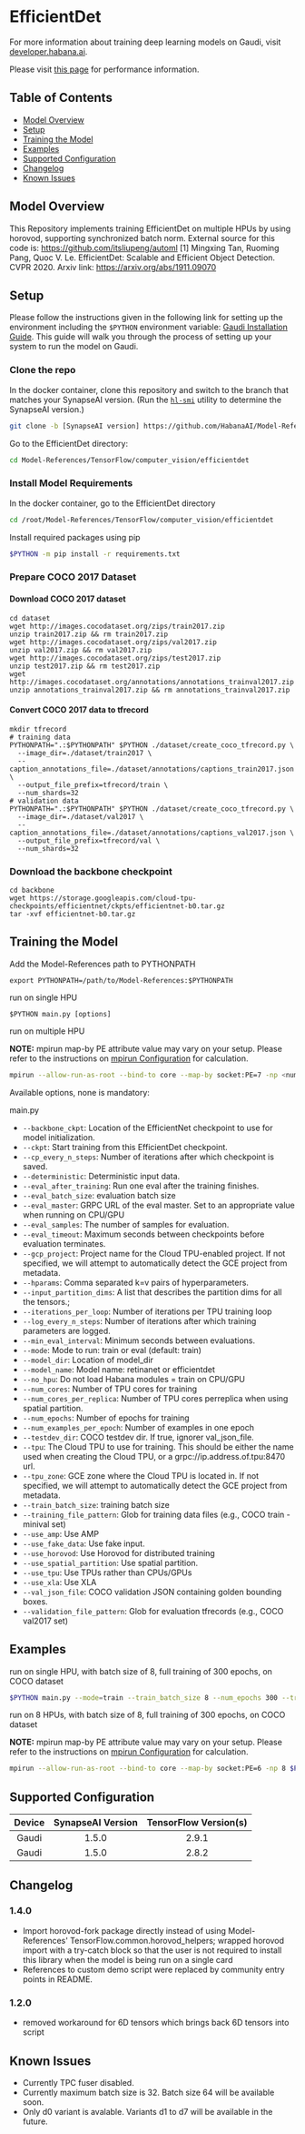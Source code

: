 # EfficientDet
For more information about training deep learning models on Gaudi, visit [developer.habana.ai](https://developer.habana.ai/resources/).

Please visit [this page](https://developer.habana.ai/resources/habana-training-models/#performance) for performance information.

## Table of Contents
* [Model Overview](#model-overview)
* [Setup](#setup)
* [Training the Model](#training-the-model)
* [Examples](#examples)
* [Supported Configuration](#supported-configuration)
* [Changelog](#changelog)
* [Known Issues](#known-issues)

## Model Overview
This Repository implements training EfficientDet on multiple HPUs by using horovod, supporting synchronized batch norm.
External source for this code is: https://github.com/itsliupeng/automl
[1] Mingxing Tan, Ruoming Pang, Quoc V. Le. EfficientDet: Scalable and Efficient Object Detection. CVPR 2020. Arxiv link: https://arxiv.org/abs/1911.09070

## Setup

Please follow the instructions given in the following link for setting up the
environment including the `$PYTHON` environment variable: [Gaudi Installation
Guide](https://docs.habana.ai/en/latest/Installation_Guide/GAUDI_Installation_Guide.html).
This guide will walk you through the process of setting up your system to run
the model on Gaudi.

### Clone the repo

In the docker container, clone this repository and switch to the branch that
matches your SynapseAI version. (Run the
[`hl-smi`](https://docs.habana.ai/en/latest/Management_and_Monitoring/System_Management_Tools_Guide/System_Management_Tools.html#hl-smi-utility-options)
utility to determine the SynapseAI version.)

```bash
git clone -b [SynapseAI version] https://github.com/HabanaAI/Model-References
```
Go to the EfficientDet directory:
```bash
cd Model-References/TensorFlow/computer_vision/efficientdet
```

### Install Model Requirements

In the docker container, go to the EfficientDet directory
```bash
cd /root/Model-References/TensorFlow/computer_vision/efficientdet
```
Install required packages using pip
```bash
$PYTHON -m pip install -r requirements.txt
```

### Prepare COCO 2017 Dataset
#### Download COCO 2017 dataset
```
cd dataset
wget http://images.cocodataset.org/zips/train2017.zip
unzip train2017.zip && rm train2017.zip
wget http://images.cocodataset.org/zips/val2017.zip
unzip val2017.zip && rm val2017.zip
wget http://images.cocodataset.org/zips/test2017.zip
unzip test2017.zip && rm test2017.zip
wget http://images.cocodataset.org/annotations/annotations_trainval2017.zip
unzip annotations_trainval2017.zip && rm annotations_trainval2017.zip
```

#### Convert COCO 2017 data to tfrecord
```
mkdir tfrecord
# training data
PYTHONPATH=".:$PYTHONPATH" $PYTHON ./dataset/create_coco_tfrecord.py \
  --image_dir=./dataset/train2017 \
  --caption_annotations_file=./dataset/annotations/captions_train2017.json \
  --output_file_prefix=tfrecord/train \
  --num_shards=32
# validation data
PYTHONPATH=".:$PYTHONPATH" $PYTHON ./dataset/create_coco_tfrecord.py \
  --image_dir=./dataset/val2017 \
  --caption_annotations_file=./dataset/annotations/captions_val2017.json \
  --output_file_prefix=tfrecord/val \
  --num_shards=32
```

### Download the backbone checkpoint
```
cd backbone
wget https://storage.googleapis.com/cloud-tpu-checkpoints/efficientnet/ckpts/efficientnet-b0.tar.gz
tar -xvf efficientnet-b0.tar.gz
```

## Training the Model
Add the Model-References path to PYTHONPATH
```
export PYTHONPATH=/path/to/Model-References:$PYTHONPATH
```

run on single HPU
```
$PYTHON main.py [options]
```
run on multiple HPU

**NOTE:** mpirun map-by PE attribute value may vary on your setup. Please refer to the instructions on [mpirun Configuration](https://docs.habana.ai/en/latest/TensorFlow/Tensorflow_Scaling_Guide/Horovod_Scaling/index.html#mpirun-configuration) for calculation.

```bash
mpirun --allow-run-as-root --bind-to core --map-by socket:PE=7 -np <num_workers> $PYTHON main.py --use_horovod <num_workers>
```

Available options, none is mandatory:

main.py
  - `--backbone_ckpt`: Location of the EfficientNet checkpoint to use for model initialization.
  - `--ckpt`: Start training from this EfficientDet checkpoint.
  - `--cp_every_n_steps`: Number of iterations after which checkpoint is saved.
  - `--deterministic`: Deterministic input data.
  - `--eval_after_training`: Run one eval after the training finishes.
  - `--eval_batch_size`: evaluation batch size
  - `--eval_master`: GRPC URL of the eval master. Set to an appropriate value when running on CPU/GPU
  - `--eval_samples`: The number of samples for evaluation.
  - `--eval_timeout`: Maximum seconds between checkpoints before evaluation terminates.
  - `--gcp_project`: Project name for the Cloud TPU-enabled project. If not specified, we will attempt to automatically detect the GCE project from metadata.
  - `--hparams`: Comma separated k=v pairs of hyperparameters.
  - `--input_partition_dims`: A list that describes the partition dims for all the tensors.;
  - `--iterations_per_loop`: Number of iterations per TPU training loop
  - `--log_every_n_steps`: Number of iterations after which training parameters are logged.
  - `--min_eval_interval`: Minimum seconds between evaluations.
  - `--mode`: Mode to run: train or eval (default: train)
  - `--model_dir`: Location of model_dir
  - `--model_name`: Model name: retinanet or efficientdet
  - `--no_hpu`: Do not load Habana modules = train on CPU/GPU
  - `--num_cores`: Number of TPU cores for training
  - `--num_cores_per_replica`: Number of TPU cores perreplica when using spatial partition.
  - `--num_epochs`: Number of epochs for training
  - `--num_examples_per_epoch`: Number of examples in one epoch
  - `--testdev_dir`: COCO testdev dir. If true, ignorer val_json_file.
  - `--tpu`: The Cloud TPU to use for training. This should be either the name used when creating the Cloud TPU, or a grpc://ip.address.of.tpu:8470 url.
  - `--tpu_zone`: GCE zone where the Cloud TPU is located in. If not specified, we will attempt to automatically detect the GCE project from metadata.
  - `--train_batch_size`: training batch size
  - `--training_file_pattern`: Glob for training data files (e.g., COCO train - minival set)
  - `--use_amp`: Use AMP
  - `--use_fake_data`: Use fake input.
  - `--use_horovod`: Use Horovod for distributed training
  - `--use_spatial_partition`: Use spatial partition.
  - `--use_tpu`: Use TPUs rather than CPUs/GPUs
  - `--use_xla`: Use XLA
  - `--val_json_file`: COCO validation JSON containing golden bounding boxes.
  - `--validation_file_pattern`: Glob for evaluation tfrecords (e.g., COCO val2017 set)

## Examples

run on single HPU, with batch size of 8, full training of 300 epochs, on COCO dataset
```bash
$PYTHON main.py --mode=train --train_batch_size 8 --num_epochs 300 --training_file_pattern "/data/tensorflow/coco2017/tf_records/train-*" --backbone_ckpt "/data/tensorflow/efficientdet/backbones/efficientnet-b0"
```

run on 8 HPUs, with batch size of 8, full training of 300 epochs, on COCO dataset

**NOTE:** mpirun map-by PE attribute value may vary on your setup. Please refer to the instructions on [mpirun Configuration](https://docs.habana.ai/en/latest/TensorFlow/Tensorflow_Scaling_Guide/Horovod_Scaling/index.html#mpirun-configuration) for calculation.

```bash
mpirun --allow-run-as-root --bind-to core --map-by socket:PE=6 -np 8 $PYTHON main.py --backbone_ckpt=/data/tensorflow/efficientdet/backbones/efficientnet-b0/ --training_file_pattern=/data/tensorflow/coco2017/tf_records/train-* --model_dir /tmp/efficientdet --use_horovod 8 --keep_checkpoint_max=300
```

## Supported Configuration

| Device | SynapseAI Version | TensorFlow Version(s)  |
|:------:|:-----------------:|:-----:|
| Gaudi  | 1.5.0             | 2.9.1 |
| Gaudi  | 1.5.0             | 2.8.2 |

## Changelog
### 1.4.0
* Import horovod-fork package directly instead of using Model-References' TensorFlow.common.horovod_helpers; wrapped horovod import with a try-catch block so that the user is not required to install this library when the model is being run on a single card
* References to custom demo script were replaced by community entry points in README.
### 1.2.0
* removed workaround for 6D tensors which brings back 6D tensors into script

## Known Issues
* Currently TPC fuser disabled.
* Currently maximum batch size is 32. Batch size 64 will be available soon.
* Only d0 variant is avalable. Variants d1 to d7 will be available in the future.
